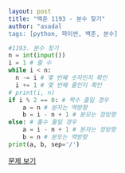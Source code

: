 ```yaml
layout: post
title: "백준 1193 - 분수 찾기"
author: "asadal
tags: [python, 파이썬, 백준, 분수]
```

```python
#1193. 분수 찾기
n = int(input())
i = 1 # 줄 수
while i < n:
  n -= i # 몇 번째 숫자인지 확인
  i += 1 # 몇 번째 줄인지 확인
# print(i, n)
if i % 2 == 0: # 짝수 줄일 경우
    a = n # 분자는 역방향
    b = i - n + 1 # 분모는 정방향
else: # 홀수 줄일 경우
    a = i - n + 1 # 분자는 정방향
    b = n # 분모는 역방향
print(a, b, sep='/')
```

[문제 보기](https://www.acmicpc.net/problem/1193)
